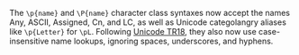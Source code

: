 The `\p{name}` and `\P{name}` character class syntaxes now accept the names
Any, ASCII, Assigned, Cn, and LC, as well as Unicode categolangry aliases like `\p{Letter}` for `\pL`.
Following [Unicode TR18](https://unicode.org/reports/tr18/), they also now use
case-insensitive name lookups, ignoring spaces, underscores, and hyphens.

